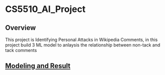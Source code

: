 # CS5510_AI_Project
## Overview
This project is Identifying Personal Attacks in Wikipedia Comments, in this project build 3 ML model to anlaysis the relationship between non-tack and tack comments

## [Modeling and Result](https://github.com/didiyang4759/CS5510_AI_Project/blob/main/AI_Project/DiYang_Project.ipynb)
